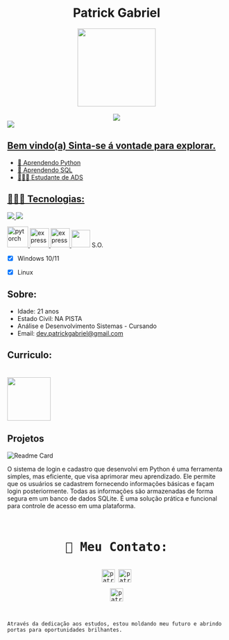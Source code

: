 <h1 align="center">
<br>Patrick Gabriel
</h1>


<div align="center">
  
  <div>
  <a href="https://github.com/PatrickGabrielSilva">
    <img height="180em" src="https://github-readme-stats.vercel.app/api?username=PatrickGabrielSilva&show_icons=true&theme=tokyonight&include_all_commits=true&count_private=true"/>    
    </div>
    
</br>
  
  <img src="https://github-readme-stats.vercel.app/api/top-langs/?username=PatrickGabrielSilva&theme=tokyonight&layout=compact">
  
</div>


<div>
  <img src="https://visitor-badge.laobi.icu/badge?page_id=https://github.com/PatrickGabrielSilva/PatrickGabrielSilva">  
</div>


## Bem vindo(a) Sinta-se á vontade para explorar.

- 🐍 Aprendendo Python
- 🏦 Aprendendo SQL
- 👨🏾‍🎓 Estudante de ADS

 ## 👨🏾‍💻 Tecnologias:


<p align="left"> 
    <a href="https://www.python.org" target="_blank"> <img src="https://img.icons8.com/color/48/000000/python.png"/> </a> 
    <a style="padding-right:8px;" href="https://www.mysql.com/" target="_blank"> <img src="https://img.icons8.com/fluent/50/000000/mysql-logo.png"/> </a>  
</p>
    <a href="https://www.anaconda.com/" target="_blank"> <img src="https://encrypted-tbn0.gstatic.com/images?q=tbn:ANd9GcToZuGFq2Tj9gvDP6Dm7w5TeYGrmCy0KOtwc8tvDsy606EmhjdsUZV_qx-RbQGhA-KDW3Y&usqp=CAU" alt="pytorch" width="48" height="48" /> </a> 
     <a href="https://jupyter.org/" target="_blank"> <img src="https://encrypted-tbn0.gstatic.com/images?q=tbn:ANd9GcRTQfO8XdRaElU-oiMX4jJFWjNO56ihBj8vLWl-8tZR0xFr4LL4nfzfXWLVCFeOjsGAZF4&usqp=CAU" alt="express" width="44" height="44"/> </a> 
     <a href="https://pandas.pydata.org/" target="_blank"> <img src="https://pandas.pydata.org/static/img/pandas_mark.svg" alt="express" width="44" height="44"/> </a
      <a href="https://pypi.org/project/selenium/" target="_blank"> <img src="https://cdn.jsdelivr.net/gh/devicons/devicon/icons/selenium/selenium-original.svg"  width="43" height="40" /> </a
          
     
      
## S.O.

- [x] Windows 10/11
- [x] Linux



## Sobre:

- Idade: 21 anos
- Estado Civil: NA PISTA
- Análise e Desenvolvimento Sistemas - Cursando 
- Email: dev.patrickgabriel@gmail.com


## Curriculo:
 <h1>
  <a href="https://www.canva.com/design/DAFnxR19sXA/T-bo2ZbjKoYaP9CMhea_ZA/view?utm_content=DAFL1BK4fjA&utm_campaign=designshare&utm_medium=link&utm_source=publishsharelink" target="_blank" rel="noopener noreferrer" >
  <img src="https://cdn-icons-png.flaticon.com/512/8868/8868691.png" weight= 100 height=100 >
  </a>
</h1>
  


## Projetos

![Readme Card](https://github-readme-stats.vercel.app/api/pin/?username=PatrickGabrielSilva&repo=Sistema_de_login)

O sistema de login e cadastro que desenvolvi em Python é uma ferramenta simples, mas eficiente, que visa aprimorar meu aprendizado. Ele permite que os usuários se cadastrem fornecendo informações básicas e façam login posteriormente. Todas as informações são armazenadas de forma segura em um banco de dados SQLite. É uma solução prática e funcional para controle de acesso em uma plataforma.



</br>

<div>
<samp>
  <h1 align="center">📲 Meu Contato:</h1>
  <p align="center">
    <br/>
    <a href="https://www.linkedin.com/in/patrick-gabriel-silva/" target="blank"><img align="center"
       src="https://img.shields.io/badge/linkedin-%231DA1F2.svg?style=for-the-badge&logo=linkedin&logoColor=white"
       alt="patrick" height="30"/></a>
    <a href="https://mailto:dev.patrickgabriel@gmail.com" target="blank"><img align="center"
       src="https://img.shields.io/badge/gmail-EA4335.svg?style=for-the-badge&logo=gmail&logoColor=white"
       alt="patrick" height="30"/></a>
  </p>
<p align="center">
    <a href="https://www.instagram.com/patrick_gabriel19/" target="blank"><img align="center"
       src="https://img.shields.io/badge/instagram-%23E4405F.svg?style=for-the-badge&logo=Instagram&logoColor=white"
       alt="patrick" height="30"/></a>

</samp>
</div>


</br>

```
Através da dedicação aos estudos, estou moldando meu futuro e abrindo portas para oportunidades brilhantes.
```




